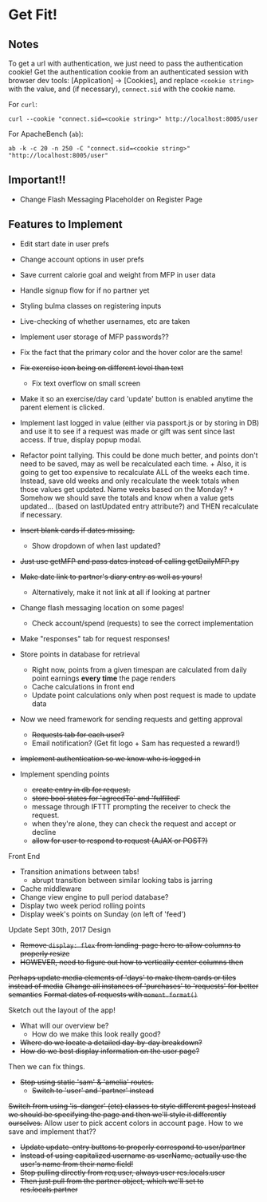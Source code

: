 # Get Fit!

## Notes

To get a url with authentication, we just need to pass the authentication cookie! Get the authentication cookie from an authenticated session with browser dev tools: [Application] -> [Cookies], and replace `<cookie string>` with the value, and (if necessary), `connect.sid` with the cookie name. 

For `curl`:

```
curl --cookie "connect.sid=<cookie string>" http://localhost:8005/user
```

For ApacheBench (`ab`):

```
ab -k -c 20 -n 250 -C "connect.sid=<cookie string>" "http://localhost:8005/user"
```

## Important!!

- Change Flash Messaging Placeholder on Register Page

## Features to Implement

- Edit start date in user prefs
- Change account options in user prefs
- Save current calorie goal and weight from MFP in user data
- Handle signup flow for if no partner yet
- Styling bulma classes on registering inputs
- Live-checking of whether usernames, etc are taken
- Implement user storage of MFP passwords??
- Fix the fact that the primary color and the hover color are the same!
- ~~Fix exercise icon being on different level than text~~
    + Fix text overflow on small screen
- Make it so an exercise/day card 'update' button is enabled anytime the parent element is clicked.
- Implement last logged in value (either via passport.js or by storing in DB) and use it to see if a request was made or gift was sent since last access. If true, display popup modal. 
- Refactor point tallying. This could be done much better, and points don't need to be saved, may as well be recalculated each time. 
        + Also, it is going to get too expensive to recalculate ALL of the weeks each time. Instead, save old weeks and only recalculate the week totals when those values get updated. Name weeks based on the Monday?
        + Somehow we should save the totals and know when a value gets updated... (based on lastUpdated entry attribute?) and THEN recalculate if necessary. 
- ~~Insert blank cards if dates missing.~~
    + Show dropdown of when last updated?
- ~~Just use getMFP and pass dates instead of calling getDailyMFP.py~~
- ~~Make date link to partner's diary entry as well as yours!~~
    + Alternatively, make it not link at all if looking at partner

- Change flash messaging location on some pages!
    - Check account/spend (requests) to see the correct implementation

- Make "responses" tab for request responses!

- Store points in database for retrieval
    + Right now, points from a given timespan are calculated from daily point earnings **every time** the page renders
    + Cache calculations in front end
    + Update point calculations only when post request is made to update data
- Now we need framework for sending requests and getting approval
    + ~~Requests tab for each user?~~
    + Email notification? (Get fit logo + Sam has requested a reward!)

- ~~Implement authentication so we know who is logged in~~

- Implement spending points  
    + ~~create entry in db for request.~~  
    + ~~store bool states for 'agreedTo' and 'fulfilled'~~  
    + message through IFTTT prompting the receiver to check the request. 
    + when they're alone, they can check the request and accept or decline
    + ~~allow for user to respond to request (AJAX or POST?)~~

Front End  
- Transition animations between tabs!  
    + abrupt transition between similar looking tabs is jarring
- Cache middleware
- Change view engine to pull period database?
- Display two week period rolling points
- Display week's points on Sunday (on left of 'feed')

Update Sept 30th, 2017
Design
- ~~Remove `display: flex` from landing-page hero to allow columns to properly resize~~
- ~~HOWEVER, need to figure out how to vertically center columns then~~

~~Perhaps update media elements of 'days' to make them cards or tiles instead of media~~
~~Change all instances of 'purchases' to 'requests' for better semantics~~
~~Format dates of requests with `moment.format()`~~

Sketch out the layout of the app!
- What will our overview be?
    + How do we make this look really good?
- ~~Where do we locate a detailed day-by-day breakdown?~~
- ~~How do we best display information on the user page?~~

Then we can fix things. 
- ~~Stop using static 'sam' & 'amelia' routes.~~
    + ~~Switch to 'user' and 'partner' instead~~

~~Switch from using 'is-danger' (etc) classes to style different pages! Instead we should be specifying the page and then we'll style it differently ourselves.~~
Allow user to pick accent colors in account page. How to we save and implement that??

- ~~Update update-entry buttons to properly correspond to user/partner~~
- ~~Instead of using capitalized username as userName, actually use the user's name from their name field!~~
- ~~Stop pulling directly from req.user, always user res.locals.user~~
- ~~Then just pull from the partner object, which we'll set to res.locals.partner~~
